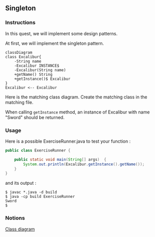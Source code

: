 ## Singleton

### Instructions

In this quest, we will implement some design patterns.

At first, we will implement the singleton pattern.

```mermaid
classDiagram
class Excalibur{
    -String name
    -Excalibur INSTANCE$
    -Excalibur(String name)
    +getName() String
    +getInstance()$ Excalibur
}
Excalibur <-- Excalibur
```

Here is the matching class diagram. Create the matching class in the matching file.

When calling `getInstance` method, an instance of Excalibur with name "Sword" should be returned.

### Usage

Here is a possible ExerciseRunner.java to test your function :

```java
public class ExerciseRunner {

    public static void main(String[] args)  {
        System.out.println(Excalibur.getInstance().getName());
    }
}
```
          
and its output :
```shell
$ javac *.java -d build
$ java -cp build ExerciseRunner 
Sword
$
```

### Notions
[Class diagram](https://fr.wikipedia.org/wiki/Diagramme_de_classes)  

